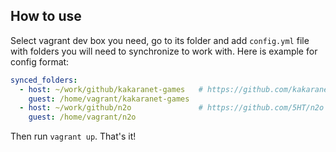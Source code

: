 How to use 
----------

Select vagrant dev box you need, go to its folder and add `config.yml` file with 
folders you will need to synchronize to work with. Here is example for config format:
```yml
synced_folders:
  - host: ~/work/github/kakaranet-games   # https://github.com/kakaranet/games
    guest: /home/vagrant/kakaranet-games
  - host: ~/work/github/n2o               # https://github.com/5HT/n2o
    guest: /home/vagrant/n2o
```
Then run `vagrant up`. That's it!